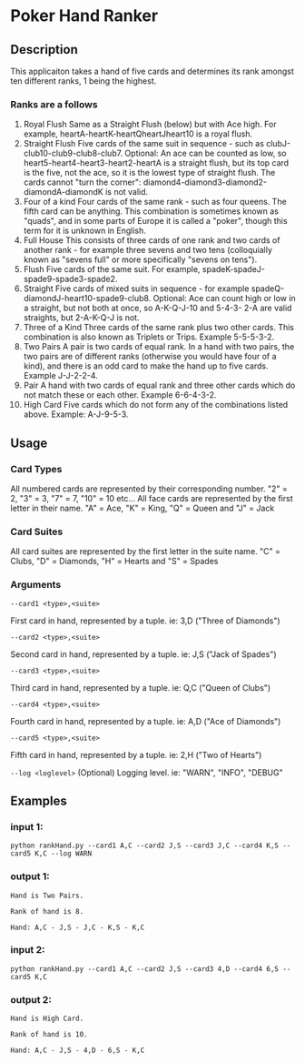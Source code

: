 # Poker Hand Ranker

## Description
This applicaiton takes a hand of five cards and determines its rank amongst ten different ranks, 1 being the highest.

### Ranks are a follows
1. Royal Flush
Same as a Straight Flush (below) but with Ace high. For example, heartA-heartK-heartQheartJheart10
is a royal flush.
2. Straight Flush
Five cards of the same suit in sequence - such as clubJ-club10-club9-club8-club7. Optional: An
ace can be counted as low, so heart5-heart4-heart3-heart2-heartA is a straight flush, but its top
card is the five, not the ace, so it is the lowest type of straight flush. The cards cannot "turn the
corner": diamond4-diamond3-diamond2-diamondA-diamondK is not valid.
3. Four of a kind
Four cards of the same rank - such as four queens. The fifth card can be anything. This
combination is sometimes known as "quads", and in some parts of Europe it is called a "poker",
though this term for it is unknown in English.
4. Full House
This consists of three cards of one rank and two cards of another rank - for example three
sevens and two tens (colloquially known as "sevens full" or more specifically "sevens on tens").
5. Flush
Five cards of the same suit. For example, spadeK-spadeJ-spade9-spade3-spade2.
6. Straight
Five cards of mixed suits in sequence - for example spadeQ-diamondJ-heart10-spade9-club8.
Optional: Ace can count high or low in a straight, but not both at once, so A-K-Q-J-10 and 5-4-3-
2-A are valid straights, but 2-A-K-Q-J is not.
7. Three of a Kind
Three cards of the same rank plus two other cards. This combination is also known as Triplets or
Trips. Example 5-5-5-3-2.
8. Two Pairs
A pair is two cards of equal rank. In a hand with two pairs, the two pairs are of different ranks
(otherwise you would have four of a kind), and there is an odd card to make the hand up to five
cards. Example J-J-2-2-4.
9. Pair
A hand with two cards of equal rank and three other cards which do not match these or each
other. Example 6-6-4-3-2.
10. High Card
Five cards which do not form any of the combinations listed above. Example: A-J-9-5-3.


## Usage
### Card Types
All numbered cards are represented by their corresponding number.
"2" = 2, "3" = 3, "7" = 7, "10" =  10 etc...
All face cards are represented by the first letter in their name.
"A" = Ace, "K" = King, "Q" = Queen and "J" = Jack

### Card Suites
All card suites are represented by the first letter in the suite name.
"C" = Clubs, "D" = Diamonds, "H" = Hearts and "S" = Spades

### Arguments
`--card1 <type>,<suite>`

First card in hand, represented by a tuple. ie: 3,D ("Three of Diamonds")
	
`--card2 <type>,<suite>`

Second card in hand, represented by a tuple. ie: J,S ("Jack of Spades")
	
`--card3 <type>,<suite>`

Third card in hand, represented by a tuple. ie: Q,C ("Queen of Clubs")
	
`--card4 <type>,<suite>`

Fourth card in hand, represented by a tuple. ie: A,D ("Ace of Diamonds")
	
`--card5 <type>,<suite>`

Fifth card in hand, represented by a tuple. ie: 2,H ("Two of Hearts")

`--log <loglevel>`
(Optional) Logging level. ie: "WARN", "INFO", "DEBUG"
	
	
## Examples
### input 1:
`python rankHand.py --card1 A,C --card2 J,S --card3 J,C --card4 K,S --card5 K,C --log WARN`
### output 1:
`Hand is Two Pairs.`

`Rank of hand is 8.`

`Hand: A,C - J,S - J,C - K,S - K,C`
	
	
### input 2:
`python rankHand.py --card1 A,C --card2 J,S --card3 4,D --card4 6,S --card5 K,C`
### output 2:
`Hand is High Card.`

`Rank of hand is 10.`

`Hand: A,C - J,S - 4,D - 6,S - K,C`